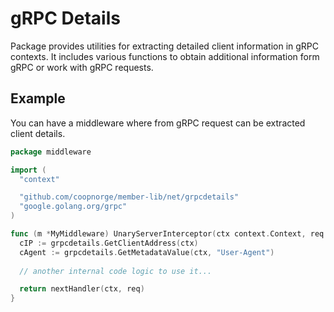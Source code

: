 # gRPC Details

Package provides utilities for extracting detailed client information in gRPC contexts.
It includes various functions to obtain additional information form gRPC or work with gRPC requests.

## Example

You can have a middleware where from gRPC request can be extracted client details.

```go
package middleware

import (
  "context"

  "github.com/coopnorge/member-lib/net/grpcdetails"
  "google.golang.org/grpc"
)

func (m *MyMiddleware) UnaryServerInterceptor(ctx context.Context, req any, info *grpc.UnaryServerInfo, nextHandler grpc.UnaryHandler) (resp any, err error) {
  cIP := grpcdetails.GetClientAddress(ctx)
  cAgent := grpcdetails.GetMetadataValue(ctx, "User-Agent")
  
  // another internal code logic to use it...

  return nextHandler(ctx, req)
}
```
